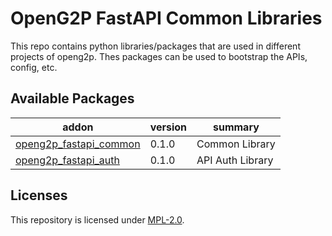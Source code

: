 # OpenG2P FastAPI Common Libraries

This repo contains python libraries/packages that are used in different projects of openg2p. Thes packages can be used to bootstrap the APIs, config, etc.

## Available Packages

addon | version | summary
----- | ------- | -------
[openg2p_fastapi_common](openg2p_fastapi_common/) | 0.1.0 | Common Library
[openg2p_fastapi_auth](openg2p_fastapi_auth/) | 0.1.0 | API Auth Library

## Licenses

This repository is licensed under [MPL-2.0](LICENSE).

